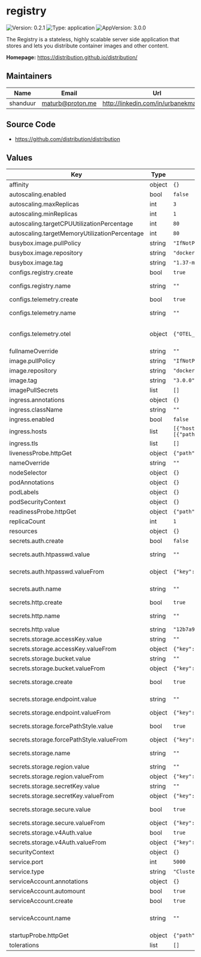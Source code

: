 # registry

![Version: 0.2.1](https://img.shields.io/badge/Version-0.2.1-informational?style=flat) ![Type: application](https://img.shields.io/badge/Type-application-informational?style=flat) ![AppVersion: 3.0.0](https://img.shields.io/badge/AppVersion-3.0.0-informational?style=flat)

The Registry is a stateless, highly scalable server side application that
stores and lets you distribute container images and other content.

**Homepage:** <https://distribution.github.io/distribution/>

## Maintainers

| Name | Email | Url |
| ---- | ------ | --- |
| shanduur | <maturb@proton.me> | <http://linkedin.com/in/urbanekmateusz> |

## Source Code

* <https://github.com/distribution/distribution>

## Values

| Key | Type | Default | Description |
|-----|------|---------|-------------|
| affinity | object | `{}` | Affinity settings for the pods. |
| autoscaling.enabled | bool | `false` | Specifies whether autoscaling is enabled. |
| autoscaling.maxReplicas | int | `3` | Maximum number of replicas for autoscaling. |
| autoscaling.minReplicas | int | `1` | Minimum number of replicas for autoscaling. |
| autoscaling.targetCPUUtilizationPercentage | int | `80` | Target CPU utilization percentage for autoscaling. |
| autoscaling.targetMemoryUtilizationPercentage | int | `80` | Target memory utilization percentage for autoscaling. |
| busybox.image.pullPolicy | string | `"IfNotPresent"` | Image pull policy. |
| busybox.image.repository | string | `"docker.io/library/busybox"` | Registry and repository for the image. |
| busybox.image.tag | string | `"1.37-musl"` | Tag for the image. |
| configs.registry.create | bool | `true` | Specifies whether a config map should be created. |
| configs.registry.name | string | `""` | Specifies name of a config map used to configure the registry. If not filled, uses full name. |
| configs.telemetry.create | bool | `true` | Specifies whether a config map should be created. |
| configs.telemetry.name | string | `""` | Specifies name of a config map used to configure the registry. If not filled, uses full name. |
| configs.telemetry.otel | object | `{"OTEL_TRACES_EXPORTER":"none"}` | OpenTelemetry SDK environment variables. https://opentelemetry.io/docs/specs/otel/configuration/sdk-environment-variables/ |
| fullnameOverride | string | `""` | Override for the full name. |
| image.pullPolicy | string | `"IfNotPresent"` | Image pull policy. |
| image.repository | string | `"docker.io/library/registry"` | Registry and repository for the registry image. |
| image.tag | string | `"3.0.0"` | Tag for the image. |
| imagePullSecrets | list | `[]` | Secrets for pulling images. |
| ingress.annotations | object | `{}` | Annotations to add to the ingress. |
| ingress.className | string | `""` | Ingress class name. |
| ingress.enabled | bool | `false` | Specifies whether ingress should be enabled. |
| ingress.hosts | list | `[{"host":"registry.example.local","paths":[{"path":"/","pathType":"ImplementationSpecific"}]}]` | List of ingress hosts. |
| ingress.tls | list | `[]` | List of TLS configurations for the ingress. |
| livenessProbe.httpGet | object | `{"path":"/debug/health","port":"debug"}` | Liveness probe configuration. |
| nameOverride | string | `""` | Override for the name. |
| nodeSelector | object | `{}` | Node selector for the pods. |
| podAnnotations | object | `{}` | Annotations to be added to the pods. |
| podLabels | object | `{}` | Labels to be added to the pods. |
| podSecurityContext | object | `{}` |  |
| readinessProbe.httpGet | object | `{"path":"/debug/health","port":"debug"}` | Readiness probe configuration. |
| replicaCount | int | `1` | Number of replicas for the deployment. |
| resources | object | `{}` |  |
| secrets.auth.create | bool | `false` | Specifies whether a secret should be created. |
| secrets.auth.htpasswd.value | string | `""` | Directly specify the htpasswd content for basic authentication. |
| secrets.auth.htpasswd.valueFrom | object | `{"key":"htpasswd","optional":true,"secret":""}` | Reference an existing Kubernetes secret and key for htpasswd. |
| secrets.auth.name | string | `""` | Specifies name of a secret used to configure the registry. If not filled, uses full name. |
| secrets.http.create | bool | `true` | Specifies whether a secret should be created. |
| secrets.http.name | string | `""` | Specifies name of a secret used to configure the registry. If not filled, uses full name. |
| secrets.http.value | string | `"12b7a9c9-3c30-4cea-b868-f9942ab82d9a"` | Value of the shared HTTP secret. |
| secrets.storage.accessKey.value | string | `""` | Access key for the S3-compatible storage backend. |
| secrets.storage.accessKey.valueFrom | object | `{"key":"awsaccesskey","optional":false,"secretName":""}` | Reference to an existing Secret containing the access key. |
| secrets.storage.bucket.value | string | `""` | S3 bucket name where registry data will be stored. |
| secrets.storage.bucket.valueFrom | object | `{"key":"bucket","optional":false,"secretName":""}` | Reference to an existing Secret containing the bucket name. |
| secrets.storage.create | bool | `true` | Specifies whether a secret should be created. If false, you must provide an existing Secret via .name or .[*].valueFrom. |
| secrets.storage.endpoint.value | string | `""` | Endpoint for the S3-compatible storage backend (e.g. https://s3.amazonaws.com). |
| secrets.storage.endpoint.valueFrom | object | `{"key":"endpoint","optional":false,"secretName":""}` | Reference to an existing Secret containing the endpoint. |
| secrets.storage.forcePathStyle.value | bool | `true` | Whether to force path-style URLs (true = path-style, false = virtual-hosted-style). |
| secrets.storage.forcePathStyle.valueFrom | object | `{"key":"forcePathStyle","optional":true,"secretName":""}` | Reference to an existing Secret containing this value. |
| secrets.storage.name | string | `""` | Specifies name of a secret used to configure the registry. If not filled, uses full name. |
| secrets.storage.region.value | string | `""` | AWS region or equivalent region for the storage backend. |
| secrets.storage.region.valueFrom | object | `{"key":"region","optional":false,"secretName":""}` | Reference to an existing Secret containing the region. |
| secrets.storage.secretKey.value | string | `""` | Secret key for the S3-compatible storage backend. |
| secrets.storage.secretKey.valueFrom | object | `{"key":"awssecretkey","optional":false,"secretName":""}` | Reference to an existing Secret containing the secret key. |
| secrets.storage.secure.value | bool | `true` | Whether to use secure (HTTPS) connections to the storage backend. |
| secrets.storage.secure.valueFrom | object | `{"key":"secure","optional":true,"secretName":""}` | Reference to an existing Secret containing this value. |
| secrets.storage.v4Auth.value | bool | `true` | Whether to enforce AWS Signature V4 authentication. |
| secrets.storage.v4Auth.valueFrom | object | `{"key":"v4Auth","optional":true,"secretName":""}` | Reference to an existing Secret containing this value. |
| securityContext | object | `{}` |  |
| service.port | int | `5000` | Service port. |
| service.type | string | `"ClusterIP"` | Service type. |
| serviceAccount.annotations | object | `{}` | Annotations to add to the service account. |
| serviceAccount.automount | bool | `true` | Automatically mount a ServiceAccount's API credentials. |
| serviceAccount.create | bool | `true` | Specifies whether a service account should be created. |
| serviceAccount.name | string | `""` | The name of the service account to use. If not set and create is true, a name is generated using the fullname template. |
| startupProbe.httpGet | object | `{"path":"/debug/health","port":"debug"}` | Startup probe configuration. |
| tolerations | list | `[]` | Tolerations for the pods. |

